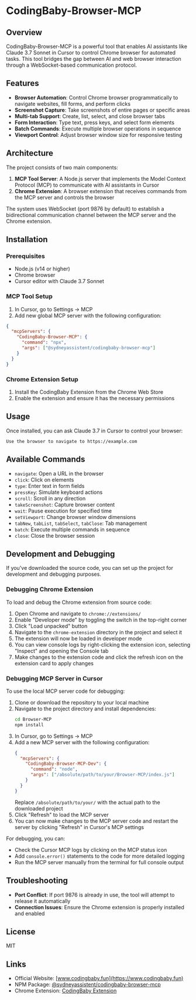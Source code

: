 # CodingBaby-Browser-MCP

## Overview

CodingBaby-Browser-MCP is a powerful tool that enables AI assistants like Claude 3.7 Sonnet in Cursor to control Chrome browser for automated tasks. This tool bridges the gap between AI and web browser interaction through a WebSocket-based communication protocol.

## Features

- **Browser Automation**: Control Chrome browser programmatically to navigate websites, fill forms, and perform clicks
- **Screenshot Capture**: Take screenshots of entire pages or specific areas
- **Multi-tab Support**: Create, list, select, and close browser tabs
- **Form Interaction**: Type text, press keys, and select form elements
- **Batch Commands**: Execute multiple browser operations in sequence
- **Viewport Control**: Adjust browser window size for responsive testing

## Architecture

The project consists of two main components:

1. **MCP Tool Server**: A Node.js server that implements the Model Context Protocol (MCP) to communicate with AI assistants in Cursor
2. **Chrome Extension**: A browser extension that receives commands from the MCP server and controls the browser

The system uses WebSocket (port 9876 by default) to establish a bidirectional communication channel between the MCP server and the Chrome extension.

## Installation

### Prerequisites
- Node.js (v14 or higher)
- Chrome browser
- Cursor editor with Claude 3.7 Sonnet

### MCP Tool Setup
1. In Cursor, go to Settings → MCP
2. Add new global MCP server with the following configuration:
```json
{
  "mcpServers": {
    "CodingBaby-Browser-MCP": {
      "command": "npx",
      "args": ["@sydneyassistent/codingbaby-browser-mcp"]
    }
  }
}
```

### Chrome Extension Setup
1. Install the CodingBaby Extension from the Chrome Web Store
2. Enable the extension and ensure it has the necessary permissions

## Usage

Once installed, you can ask Claude 3.7 in Cursor to control your browser:

```
Use the browser to navigate to https://example.com
```

## Available Commands

- `navigate`: Open a URL in the browser
- `click`: Click on elements
- `type`: Enter text in form fields
- `pressKey`: Simulate keyboard actions
- `scroll`: Scroll in any direction
- `takeScreenshot`: Capture browser content
- `wait`: Pause execution for specified time
- `setViewport`: Change browser window dimensions
- `tabNew`, `tabList`, `tabSelect`, `tabClose`: Tab management
- `batch`: Execute multiple commands in sequence
- `close`: Close the browser session

## Development and Debugging

If you've downloaded the source code, you can set up the project for development and debugging purposes.

### Debugging Chrome Extension

To load and debug the Chrome extension from source code:

1. Open Chrome and navigate to `chrome://extensions/`
2. Enable "Developer mode" by toggling the switch in the top-right corner
3. Click "Load unpacked" button
4. Navigate to the `chrome-extension` directory in the project and select it
5. The extension will now be loaded in developer mode
6. You can view console logs by right-clicking the extension icon, selecting "Inspect" and opening the Console tab
7. Make changes to the extension code and click the refresh icon on the extension card to apply changes

### Debugging MCP Server in Cursor

To use the local MCP server code for debugging:

1. Clone or download the repository to your local machine
2. Navigate to the project directory and install dependencies:
   ```bash
   cd Browser-MCP
   npm install
   ```
3. In Cursor, go to Settings → MCP
4. Add a new MCP server with the following configuration:
   ```json
   {
     "mcpServers": {
       "CodingBaby-Browser-MCP-Dev": {
         "command": "node",
         "args": ["/absolute/path/to/your/Browser-MCP/index.js"]
       }
     }
   }
   ```
   Replace `/absolute/path/to/your/` with the actual path to the downloaded project
5. Click "Refresh" to load the MCP server
6. You can now make changes to the MCP server code and restart the server by clicking "Refresh" in Cursor's MCP settings

For debugging, you can:
- Check the Cursor MCP logs by clicking on the MCP status icon
- Add `console.error()` statements to the code for more detailed logging
- Run the MCP server manually from the terminal for full console output

## Troubleshooting

- **Port Conflict**: If port 9876 is already in use, the tool will attempt to release it automatically
- **Connection Issues**: Ensure the Chrome extension is properly installed and enabled

## License

MIT

## Links

- Official Website: [www.codingbaby.fun](https://www.codingbaby.fun)
- NPM Package: [@sydneyassistent/codingbaby-browser-mcp](https://www.npmjs.com/package/@sydneyassistent/codingbaby-browser-mcp)
- Chrome Extension: [CodingBaby Extension](https://chromewebstore.google.com/detail/codingbaby-extension/pjadpjgapfnmaaabkjbeldmjdmcfgcco) 
